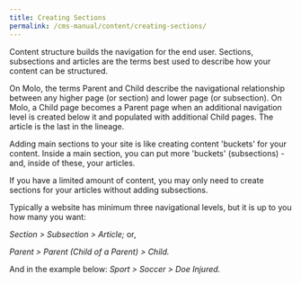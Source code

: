 ```yaml
---
title: Creating Sections
permalink: /cms-manual/content/creating-sections/
---
```

Content structure builds the navigation for the end user. Sections, subsections and articles are the terms best used to describe how your content can be structured. 

On Molo, the terms Parent and Child describe the navigational relationship between any higher page (or section) and lower page (or subsection). On Molo, a Child page becomes a Parent page when an additional navigation level is created below it and populated with additional Child pages. The article is the last in the lineage.

Adding main sections to your site is like creating content 'buckets' for your content. Inside a main section, you can put more 'buckets' (subsections) - and, inside of these, your articles. 

If you have a limited amount of content, you may only need to create sections for your articles without adding subsections. 

Typically a website has minimum three navigational levels, but it is  up to you how many you want:

_Section > Subsection > Article;_ or, 

_Parent > Parent (Child of a Parent) > Child._ 

And in the example below: _Sport > Soccer > Doe Injured._
